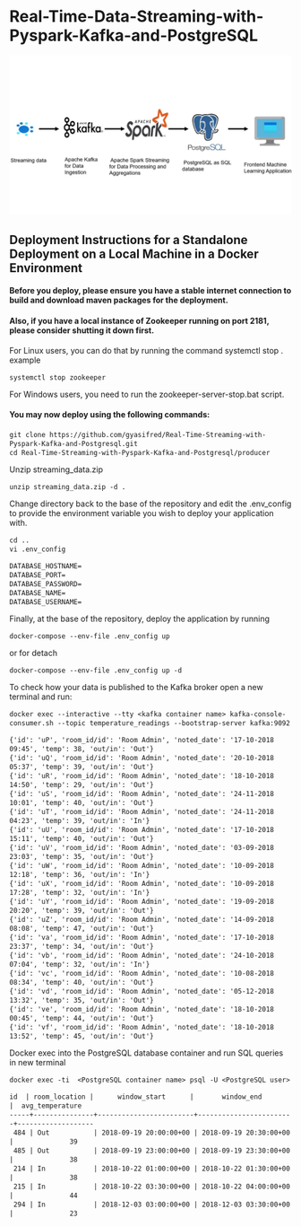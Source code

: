 # Real-Time-Data-Streaming-with-Pyspark-Kafka-and-PostgreSQL
![pipeline](pipeline.png)

## Deployment Instructions for a Standalone Deployment on a Local Machine in a Docker Environment

#### Before you deploy, please ensure you have a stable internet connection to build and download maven packages for the deployment.
#### Also, if you have a local instance of Zookeeper running on port 2181, please consider shutting it down first.
For Linux users, you can do that by running the command systemctl stop <nameofzookeeperinstant>. example
```
systemctl stop zookeeper
```
For Windows users, you need to run the zookeeper-server-stop.bat script.

#### You may now deploy using the following commands:
```
git clone https://github.com/gyasifred/Real-Time-Streaming-with-Pyspark-Kafka-and-Postgresql.git  
cd Real-Time-Streaming-with-Pyspark-Kafka-and-Postgresql/producer
```
Unzip streaming_data.zip
```
unzip streaming_data.zip -d .
```
Change directory back to the base of the repository and edit the .env_config to provide the environment variable you wish to deploy your application with.
```
cd ..
vi .env_config
``` 
```text
DATABASE_HOSTNAME=
DATABASE_PORT=
DATABASE_PASSWORD=
DATABASE_NAME=
DATABASE_USERNAME=
```
Finally, at the base of the repository, deploy the application by running 

```
docker-compose --env-file .env_config up 
```
or for detach 
```
docker-compose --env-file .env_config up -d
```
To check how your data is published to the Kafka broker open a new terminal and run:
```
docker exec --interactive --tty <kafka container name> kafka-console-consumer.sh --topic temperature_readings --bootstrap-server kafka:9092
```
```text
{'id': 'uP', 'room_id/id': 'Room Admin', 'noted_date': '17-10-2018 09:45', 'temp': 38, 'out/in': 'Out'}
{'id': 'uQ', 'room_id/id': 'Room Admin', 'noted_date': '20-10-2018 05:37', 'temp': 39, 'out/in': 'Out'}
{'id': 'uR', 'room_id/id': 'Room Admin', 'noted_date': '18-10-2018 14:50', 'temp': 29, 'out/in': 'Out'}
{'id': 'uS', 'room_id/id': 'Room Admin', 'noted_date': '24-11-2018 10:01', 'temp': 40, 'out/in': 'Out'}
{'id': 'uT', 'room_id/id': 'Room Admin', 'noted_date': '24-11-2018 04:23', 'temp': 39, 'out/in': 'In'}
{'id': 'uU', 'room_id/id': 'Room Admin', 'noted_date': '17-10-2018 15:11', 'temp': 40, 'out/in': 'Out'}
{'id': 'uV', 'room_id/id': 'Room Admin', 'noted_date': '03-09-2018 23:03', 'temp': 35, 'out/in': 'Out'}
{'id': 'uW', 'room_id/id': 'Room Admin', 'noted_date': '10-09-2018 12:18', 'temp': 36, 'out/in': 'In'}
{'id': 'uX', 'room_id/id': 'Room Admin', 'noted_date': '10-09-2018 17:28', 'temp': 32, 'out/in': 'In'}
{'id': 'uY', 'room_id/id': 'Room Admin', 'noted_date': '19-09-2018 20:20', 'temp': 39, 'out/in': 'Out'}
{'id': 'uZ', 'room_id/id': 'Room Admin', 'noted_date': '14-09-2018 08:08', 'temp': 47, 'out/in': 'Out'}
{'id': 'va', 'room_id/id': 'Room Admin', 'noted_date': '17-10-2018 23:37', 'temp': 34, 'out/in': 'Out'}
{'id': 'vb', 'room_id/id': 'Room Admin', 'noted_date': '24-10-2018 07:04', 'temp': 32, 'out/in': 'In'}
{'id': 'vc', 'room_id/id': 'Room Admin', 'noted_date': '10-08-2018 08:34', 'temp': 40, 'out/in': 'Out'}
{'id': 'vd', 'room_id/id': 'Room Admin', 'noted_date': '05-12-2018 13:32', 'temp': 35, 'out/in': 'Out'}
{'id': 've', 'room_id/id': 'Room Admin', 'noted_date': '18-10-2018 00:45', 'temp': 44, 'out/in': 'Out'}
{'id': 'vf', 'room_id/id': 'Room Admin', 'noted_date': '18-10-2018 13:52', 'temp': 45, 'out/in': 'Out'}
```
Docker exec into the PostgreSQL database container and run SQL queries  in new terminal 
```
docker exec -ti  <PostgreSQL container name> psql -U <PostgreSQL user> 
```
```text
id  | room_location |      window_start      |       window_end       |  avg_temperature  
-----+---------------+------------------------+------------------------+-------------------
 484 | Out           | 2018-09-19 20:00:00+00 | 2018-09-19 20:30:00+00 |              39
 485 | Out           | 2018-09-19 23:00:00+00 | 2018-09-19 23:30:00+00 |              38
 214 | In            | 2018-10-22 01:00:00+00 | 2018-10-22 01:30:00+00 |              38
 215 | In            | 2018-10-22 03:30:00+00 | 2018-10-22 04:00:00+00 |              44
 294 | In            | 2018-12-03 03:00:00+00 | 2018-12-03 03:30:00+00 |              23
```

